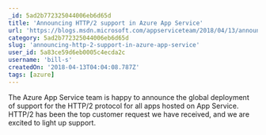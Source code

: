 ```yaml
---
_id: 5ad2b772325044006eb6d65d
title: 'Announcing HTTP/2 support in Azure App Service'
url: 'https://blogs.msdn.microsoft.com/appserviceteam/2018/04/13/announcing-http2-support-in-azure-app-service/'
category: 5ad2b772325044006eb6d65d
slug: 'announcing-http-2-support-in-azure-app-service'
user_id: 5a83ce59d6eb0005c4ecda2c
username: 'bill-s'
createdOn: '2018-04-13T04:04:08.787Z'
tags: [azure]
---
```


The Azure App Service team is happy to announce the global deployment of support for the HTTP/2 protocol for all apps hosted on App Service. HTTP/2 has been the top customer request we have received, and we are excited to light up support.
